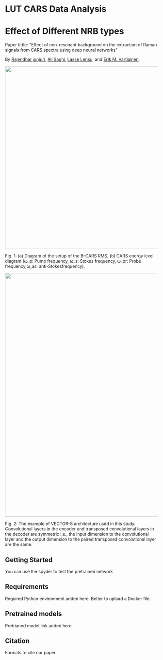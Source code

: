 # LUT CARS Data Analysis 
# Effect of Different NRB types
Paper tittle: "Effect of non-resonant background on the extraction  of Raman signals from CARS spectra using deep neural networks"

By [Rajendhar junjuri](https://scholar.google.co.in/citations?user=BRu_wuAAAAAJ&hl=en)\, [Ali Saghi](https://scholar.google.co.in/citations?view_op=list_works&hl=en&hl=en&user=GcWhnFcAAAAJ),  [Lasse Lensu](https://scholar.google.co.in/citations?user=dk2Ezl0AAAAJ&hl=en&oi=ao), and [Erik M. Vartiainen](https://scholar.google.co.in/citations?user=zbxe2qYAAAAJ&hl=en&oi=ao) 


<p align="center"><img src="./imgs/Figure 1.png" width="600px"></img> 

Fig. 1: (a) Diagram of the setup of the B-CARS RMS, (b) CARS energy level diagram (ω_p: Pump frequency, ω_s: Stokes frequency, ω_pr: Probe frequency,ω_as: anti-Stokesfrequency).

<p align="center"><img src="./imgs/CAE_architecture-1.png" width="800px"></img> 

Fig. 2: The example of VECTOR-8 architecture used in this study. Convolutional layers in the encoder and transposed convolutional layers in the decoder are symmetric i.e., the input dimension to the convolutional layer and the output dimension to the paired transposed convolutional layer are the same.


## Getting Started 
You can use the spyder to test the pretrained network

## Requirements 
Required Python environment added here. Better to upload a Docker file.


## Pretrained models
Pretrianed model link added here


## Citation
Formats to cite our paper.
